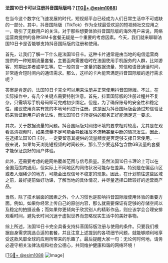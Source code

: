 **法国10日卡可以注册抖音国际版吗？[[TG💪+ @esim1088](https://t.me/s/esim1088)]**

在当今这个数字化飞速发展的时代，短视频平台已经成为人们日常生活中不可或缺的一部分。其中，抖音国际版（TikTok）作为全球最受欢迎的短视频社交应用之一，吸引了无数用户的关注。对于那些想要体验抖音国际版的海外用户来说，网络运营商提供的各种SIM卡套餐无疑是一个重要的考虑因素。今天，我们就来聊聊法国10日卡是否能够支持抖音国际版的注册和使用。

首先，让我们了解一下什么是法国10日卡。这种卡片通常是由当地的电信运营商提供的一种短期流量套餐，主要面向需要临时在法国使用手机服务的人群，比如游客、短期出差者或学生等。它一般包含一定量的数据流量、短信和语音通话时间，非常适合短时间内的通讯需求。那么，这样的卡片能否满足抖音国际版的运行需求呢？

答案是肯定的，法国10日卡完全可以用来注册并正常使用抖音国际版。不过，在实际操作中，有几个关键点需要特别注意。首先，抖音国际版的注册过程并不复杂，只需填写手机号码即可完成初步绑定。但是，为了确保账号的安全性和稳定性，建议使用真实有效的本地号码进行注册。这是因为抖音国际版会通过短信验证码来验证新用户的合法性，而法国10日卡所提供的服务正好能满足这一要求。

其次，关于数据流量的问题。抖音国际版对网络环境的要求相对较高，尤其是在观看高清视频时，如果流量不足可能会导致播放不流畅甚至中断的情况发生。因此，在选择法国10日卡时，一定要留意其提供的流量额度是否足够支撑日常使用。一般来说，如果每天浏览短视频的时间较长，那么至少要选择包含数GB流量的套餐才能保证良好的用户体验。

此外，还需要考虑的是网络覆盖范围与信号质量。虽然法国10日卡理论上可以在全国范围内通用，但实际上不同地区的网络状况可能存在差异。特别是在偏远山区或者人烟稀少的地方，可能会出现信号不稳定的现象。因此，在计划前往这些区域之前，最好提前做好功课，了解当地的具体情况，并尽量选择口碑较好的运营商产品。

当然，除了技术层面的因素之外，个人习惯也是影响抖音国际版使用体验的重要方面。例如，如果你经常上传自己的原创内容，那么就需要保证有足够的存储空间以及稳定的拍摄设备；而如果你更倾向于欣赏别人的精彩作品，则应该学会合理安排观看时间，避免长时间沉迷于虚拟世界而忽略现实生活中的美好事物。

综上所述，法国10日卡完全具备支持抖音国际版注册与使用的条件。只要我们根据自身需求挑选合适的套餐，并且注意上述提到的各项细节问题，就能够顺利地享受这款风靡全球的应用所带来的乐趣了。最后提醒大家一句：无论何时何地，请务必遵守相关法律法规和社会公德心，共同维护健康和谐的网络环境！

[[TG💪+ @esim1088](https://t.me/s/esim1088) ![Image](https://i.postimg.cc/4NQfJmqS/Snipaste-2025-05-13-00-14-12.png)]